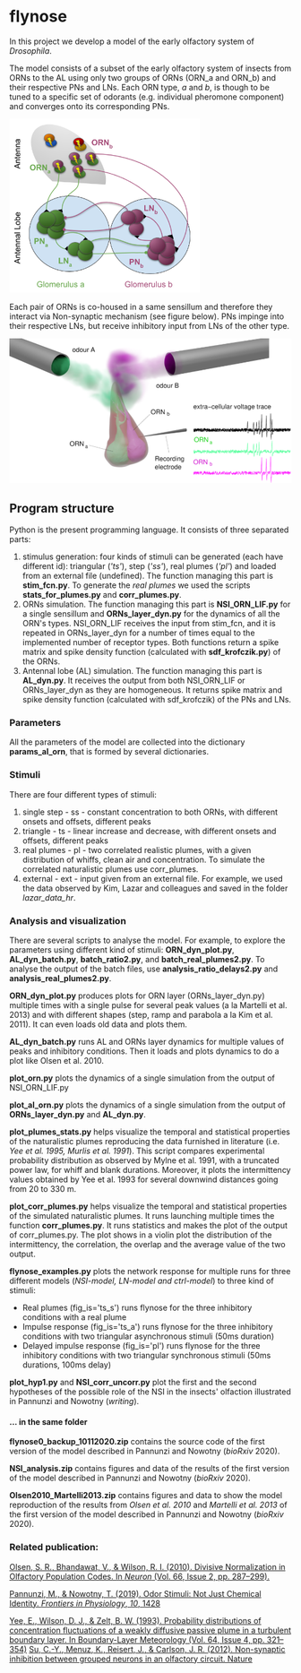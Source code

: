 # flynose

In this project we develop a model of the early olfactory system of *Drosophila*. 

The model consists of a subset of the early olfactory system of insects from ORNs to the AL using only two groups of ORNs (ORN_a and ORN_b) and their respective PNs and LNs. Each ORN type, *a* and *b*, is though to be tuned to a specific set of odorants (e.g. individual pheromone component) and converges onto its corresponding PNs. 

<img src="images/Topology_NSI.png" title="Model topology of the early olfactory areas of a *Drosophila*" style="zoom:60%;" />  

Each pair of ORNs is co-housed in a same sensillum and therefore they interact via Non-synaptic mechanism (see figure below). PNs impinge into their respective LNs, but receive inhibitory input from LNs of the other type.

<img src="images/NSI_figure.png" title="Model of the Non-synaptic interaction between ORNs" style="zoom:60%;" />





## Program structure

Python is the present programming language. It consists of three separated parts:

1. stimulus generation: four kinds of stimuli can be generated (each have different id): triangular (*'ts'*), step (*'ss'*), real plumes (*'pl'*) and loaded from an external file (undefined). The function managing this part is **stim_fcn.py**. To generate the *real plumes* we used the scripts **stats_for_plumes.py** and **corr_plumes.py**.
2. ORNs simulation. The function managing this part is **NSI_ORN_LIF.py** for a single sensillum and **ORNs_layer_dyn.py** for the dynamics of all the ORN's types. NSI_ORN_LIF receives the input from stim_fcn, and it is repeated in ORNs_layer_dyn for a number of times equal to the implemented number of receptor types. Both functions return a spike matrix and spike density function (calculated with **sdf_krofczik.py**) of the ORNs.
3. Antennal lobe (AL) simulation. The function managing this part is **AL_dyn.py**. It receives the output from both NSI_ORN_LIF or ORNs_layer_dyn as they are homogeneous.  It returns spike matrix and spike density function (calculated with sdf_krofczik) of the PNs and LNs.



### Parameters

All the parameters of the model are collected into the dictionary **params_al_orn**, that is formed by several dictionaries.



### Stimuli

There are four different  types of stimuli: 

1. single step - ss - constant concentration to both ORNs, with different onsets and offsets, different peaks
2. triangle - ts - linear increase and decrease, with different onsets and offsets, different peaks
3. real plumes - pl - two correlated realistic plumes, with a given distribution of whiffs, clean air and concentration. To simulate the correlated naturalistic plumes use corr_plumes.
4. external - ext - input given from an external file. For example, we used the data observed by Kim, Lazar and colleagues and saved in the folder *lazar_data_hr*.



### Analysis and visualization

There are several scripts to analyse the model. For example, to explore the parameters using different kind of stimuli: **ORN_dyn_plot.py**, **AL_dyn_batch.py**, **batch_ratio2.py**, and **batch_real_plumes2.py**. To analyse the output of the batch files, use **analysis_ratio_delays2.py** and **analysis_real_plumes2.py**.



**ORN_dyn_plot.py** produces plots for ORN layer (ORNs_layer_dyn.py) multiple times with a single pulse for several peak values (a la Martelli et al. 2013) and with different shapes (step, ramp and parabola a la Kim et al. 2011). It can even loads old data and plots them.

**AL_dyn_batch.py** runs AL and ORNs layer dynamics for multiple values of peaks and inhibitory conditions. Then it loads and plots dynamics to do a plot like Olsen et al. 2010.

**plot_orn.py** plots the dynamics of a single simulation from the output of NSI_ORN_LIF.py  

**plot_al_orn.py** plots the dynamics of a single simulation from the output of **ORNs_layer_dyn.py** and **AL_dyn.py**.

**plot_plumes_stats.py** helps visualize the temporal and statistical properties of the naturalistic plumes reproducing the data furnished in literature (i.e. *Yee et al. 1995, Murlis et al. 1991*). This script compares experimental probability distribution as observed by Mylne et al. 1991, with a truncated power law, for whiff and blank durations. Moreover, it plots the intermittency values obtained by Yee et al. 1993 for several downwind distances going from 20 to 330 m.

**plot_corr_plumes.py** helps visualize the temporal and statistical properties of the simulated naturalistic plumes. It runs launching multiple times the function **corr_plumes.py**. It runs statistics and makes the plot of the output of corr_plumes.py. The plot shows in a violin plot the distribution of the intermittency, the correlation, the overlap and the average value of the two output.

**flynose_examples.py** plots the network response  for multiple runs for three different models (*NSI-model, LN-model and ctrl-model*) to three kind of stimuli:

* Real plumes (fig_is='ts_s') runs flynose for the three inhibitory conditions with a real plume 
* Impulse response (fig_is='ts_a') runs flynose for the three inhibitory conditions with two triangular asynchronous stimuli (50ms duration)
* Delayed impulse response (fig_is='pl') runs flynose for the three inhibitory conditions with two triangular synchronous stimuli (50ms durations, 100ms delay)

**plot_hyp1.py**  and **NSI_corr_uncorr.py**  plot the first and the second hypotheses of the possible role of the NSI in the insects' olfaction illustrated in Pannunzi and Nowotny (*writing*).



#### ... in the same folder

**flynose0_backup_10112020.zip** contains the source code of the first version of the model described in Pannunzi and Nowotny (*bioRxiv* 2020).

**NSI_analysis.zip** contains figures and data of the results of the first version of the model described in Pannunzi and Nowotny (*bioRxiv* 2020).

**Olsen2010_Martelli2013.zip** contains figures and data to show the model reproduction of the results from *Olsen et al. 2010* and *Martelli et al. 2013* of the first version of the model described in Pannunzi and Nowotny (*bioRxiv* 2020).



### Related publication: 

[Olsen, S. R., Bhandawat, V., & Wilson, R. I. (2010). Divisive Normalization in Olfactory Population Codes. In *Neuron* (Vol. 66, Issue 2, pp. 287–299).](http://dx.doi.org/10.1016/j.neuron.2010.04.009)

[Pannunzi, M., & Nowotny, T. (2019). Odor Stimuli: Not Just Chemical Identity. *Frontiers in Physiology*, *10*, 1428](https://www.frontiersin.org/articles/10.3389/fphys.2019.01428/full)

[Yee, E., Wilson, D. J., & Zelt, B. W. (1993). Probability distributions of concentration fluctuations of a weakly diffusive passive plume in a turbulent boundary layer. In Boundary-Layer Meteorology (Vol. 64, Issue 4, pp. 321–354)](https://link.springer.com/article/10.1007/BF00708930)
[Su, C.-Y., Menuz, K., Reisert, J., & Carlson, J. R. (2012). Non-synaptic inhibition between grouped neurons in an olfactory circuit. Nature](https://pubmed.ncbi.nlm.nih.gov/23172146/)